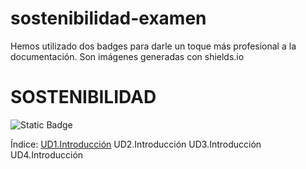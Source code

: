 # sostenibilidad-examen

Hemos utilizado dos badges para darle un toque más profesional a la documentación. Son imágenes generadas con shields.io

# SOSTENIBILIDAD
<img alt="Static Badge" src="https://img.shields.io/badge/Sostenibilidad-TICs%20y%20Medio%20Ambiente-verde">

Índice:
[UD1.Introducción](introduccion.md)
UD2.Introducción
UD3.Introducción
UD4.Introducción


